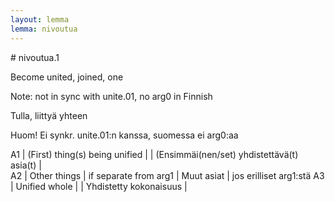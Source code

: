```yaml
---
layout: lemma
lemma: nivoutua
---
```


<div class="sense">
# <span class="sensename">nivoutua.1</span>

<span class="description">Become united, joined, one</span>

Note: not in sync with unite.01, no arg0 in Finnish

<span class="description">Tulla, liittyä yhteen</span>

Huom! Ei synkr. unite.01:n kanssa, suomessa ei arg0:aa

A1 | (First) thing(s) being unified |   | (Ensimmäi(nen/set) yhdistettävä(t) asia(t) |  
A2 | Other things | if separate from arg1 | Muut asiat | jos erilliset arg1:stä
A3 | Unified whole |   | Yhdistetty kokonaisuus |  

</div>

